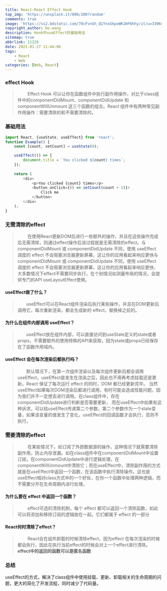 ```yaml
---
title: React-React Effect Hook
top_img: 'https://unsplash.it/800/200?random'
comments: true
image: 'https://ss2.bdstatic.com/70cFvnSh_Q1YnxGkpoWK1HF6hhy/it/u=3396435274,4251997814&fm=26&gp=0.jpg'
copyright_author: bo.wang
description: Hook中useEffect的基础用法
sitemap: true
abbrlink: 11229
date: 2021-01-27 11:44:06
tags:
    - React
    - Web
categories: [Web, React]
---
```



### effect Hook
>&emsp;&emsp; Effect Hook 可以让你在函数组件中执行副作用操作，对比于class组件中的componentDidMount、componentDidUpdate 和 componentWillUnmount 这三个函数的组合。React 组件中有两种常见副作用操作：需要清除的和不需要清除的。

### 基础用法
```js
import React, {useState, useEffect} from 'react';
function Example() {
    const [count, setCount] = useState(0);

    useEffect(() => {
        document.title = `You clicked ${count} times`;
    });
  
    return (
        <div>
            <p>You clicked {count} times</p>
            <button onClick={() => setCount(count + 1)}>
                Click me
            </button>
        </div>
    );
}
```

### 无需清除的effect
>&emsp;&emsp; 在使用React更新DOM后进行一些额外的操作，并且在这些操作完成后无需清除，则通过effect操作后该过程就是无需清除的effect。与 componentDidMount 或 componentDidUpdate 不同，使用 useEffect 调度的 effect 不会阻塞浏览器更新屏幕，这让你的应用看起来响应更快与 componentDidMount 或 componentDidUpdate 不同，使用 useEffect 调度的 effect 不会阻塞浏览器更新屏幕，这让你的应用看起来响应更快，大多数情况下effect不需要同步执行，在个别情况如测量布局的情况，会提供专门的API useLayoutEffect使用。

#### useEffect做了什么？
>&emsp;&emsp;useEffect可以在React组件渲染后执行某些操作，并且在DOM更新后调用它，每次重新渲染，都会生成新的 effect，替换掉之前的。

#### 为什么在组件内部调用 useEffect？
>&emsp;&emsp;useEffect放在组件内部，可以直接访问到useState定义的state或者props，不需要额外的使用特殊的API来获取，因为state或props已经保存在了函数作用域内。

#### useEffect 会在每次渲染后都执行吗？
>&emsp;&emsp;默认情况下，在第一次组件渲染以及每次组件更新后都会调用useEffect，useEffect是发生在渲染之后，因此也不用再考虑挂载还是更新。React 保证了每次运行 effect 的同时，DOM 都已经更新完毕。 当然useEffect如果每次DOM渲染后都进行调用，有时可能会造成性能问题，因为我们并不一定想去进行调用。在class组件中，存在componentDidUpdate进行判断是否需要更新， 而在useEffect中如果有这种诉求，可以给useEffect传递第二个参数，第二个参数作为一个state变量，如果该变量的值发生了变化，useEffect的回调函数才会执行，否则不执行。

### 需要清除的effect
>&emsp;&emsp; 在某些情况下，如订阅了外部数据源的操作，这种情况下就需要清除副作用，防止内存泄漏。如在class组件中在componentDidMount中设置订阅，在componentDidUpdate中进行逻辑处理，在componentWillUnmount中清除它；而在useEffect中，清除副作用的方式就是在useEffect中返回一个函数，在该函数中执行清除操作。这也是useEffect相对class方式中的一个好处，在你一个函数中处理两种逻辑，而不需要分开在生命周期内进行处理。

#### 为什么要在 effect 中返回一个函数？
>&emsp;&emsp; effect可选的清除机制，每个 effect 都可以返回一个清除函数，如此可以将添加和移除订阅的逻辑放在一起。它们都属于 effect 的一部分

#### React何时清除了effect？
>&emsp;&emsp; React会在组件卸载的时候清除effect，因为effect 在每次渲染的时候都会执行，因此在执行当前effect的时候会对上一个effect进行清除。**effect中的返回的函数可以是匿名函数**

### 总结

useEffect的方式，解决了class组件中使用挂载、更新、卸载相关的生命周期的问题，更大的简化了开发流程，同时减少了代码量。